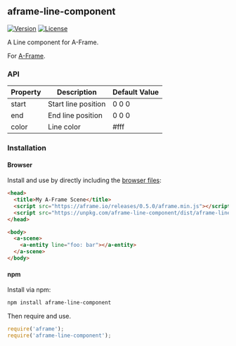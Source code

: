 ## aframe-line-component

[![Version](http://img.shields.io/npm/v/aframe-line-component.svg?style=flat-square)](https://npmjs.org/package/aframe-line-component)
[![License](http://img.shields.io/npm/l/aframe-line-component.svg?style=flat-square)](https://npmjs.org/package/aframe-line-component)

A Line component for A-Frame.

For [A-Frame](https://aframe.io).

### API

| Property | Description | Default Value |
| -------- | ----------- | ------------- |
| start         | Start line position            | 0 0 0               |
| end         | End line position            | 0 0 0               |
| color         | Line color            | #fff               |

### Installation

#### Browser

Install and use by directly including the [browser files](dist):

```html
<head>
  <title>My A-Frame Scene</title>
  <script src="https://aframe.io/releases/0.5.0/aframe.min.js"></script>
  <script src="https://unpkg.com/aframe-line-component/dist/aframe-line-component.min.js"></script>
</head>

<body>
  <a-scene>
    <a-entity line="foo: bar"></a-entity>
  </a-scene>
</body>
```

<!-- If component is accepted to the Registry, uncomment this. -->
<!--
Or with [angle](https://npmjs.com/package/angle/), you can install the proper
version of the component straight into your HTML file, respective to your
version of A-Frame:

```sh
angle install aframe-line-component
```
-->

#### npm

Install via npm:

```bash
npm install aframe-line-component
```

Then require and use.

```js
require('aframe');
require('aframe-line-component');
```
